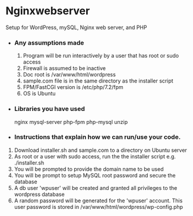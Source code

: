 # Nginxwebserver
Setup for WordPress, mySQL, Nginx web server, and PHP

- ### Any assumptions made

  1. Program will be run interactively by a user that has root or sudo access
  2. Firewall is assumed to be inactive
  3. Doc root is /var/www/html/wordpress
  4. sample.com file is in the same directory as the installer script
  5. FPM/FastCGI version is /etc/php/7.2/fpm 
  6. OS is Ubuntu

- ### Libraries you have used

  nginx mysql-server php-fpm php-mysql unzip
  
- ### Instructions that explain how we can run/use your code.
1. Download installer.sh and sample.com to a directory on Ubuntu server
2. As root or a user with sudo access, run the the installer script
      e.g. ./installer.sh
3. You will be prompted to provide the domain name to be used
4. You will be prompt to setup MySQL root password and secure the database
5. A db user 'wpuser' will be created and granted all privileges to the wordpress database
6. A random password will be generated for the 'wpuser' account. This user password is stored in /var/www/html/wordpress/wp-config.php
